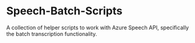 # Speech-Batch-Scripts

A collection of helper scripts to work with Azure Speech API, specifically the batch transcription functionality.
